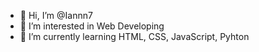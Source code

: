 - 👋 Hi, I’m @Iannn7
- 👀 I’m interested in Web Developing
- 🌱 I’m currently learning HTML, CSS, JavaScript, Pyhton
<!---
Iannn7/Iannn7 is a ✨ special ✨ repository because its `README.md` (this file) appears on your GitHub profile.
You can click the Preview link to take a look at your changes.
--->
